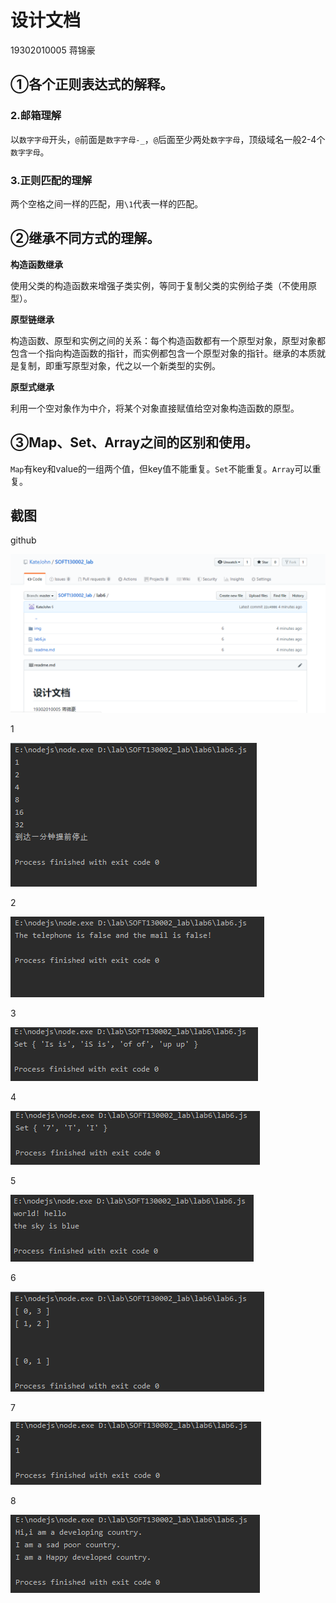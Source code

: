 **<h1>设计文档</h1>**

19302010005 蒋锦豪

<h2>①各个正则表达式的解释。</h2>

<h3>2.邮箱理解</h3>

以`数字字母`开头，`@`前面是`数字字母-_`，`@`后面至少两处`数字字母`，顶级域名一般2-4个`数字字母`。

<h3>3.正则匹配的理解</h3>

两个空格之间一样的匹配，用`\1`代表一样的匹配。

<h2>②继承不同方式的理解。</h2>

**构造函数继承**

使用父类的构造函数来增强子类实例，等同于复制父类的实例给子类（不使用原型）。

**原型链继承**

构造函数、原型和实例之间的关系：每个构造函数都有一个原型对象，原型对象都包含一个指向构造函数的指针，而实例都包含一个原型对象的指针。继承的本质就是复制，即重写原型对象，代之以一个新类型的实例。

**原型式继承**

利用一个空对象作为中介，将某个对象直接赋值给空对象构造函数的原型。

<h2>③Map、Set、Array之间的区别和使用。</h2>

`Map`有key和value的一组两个值，但key值不能重复。`Set`不能重复。`Array`可以重复。

<h2>截图</h2>

github

![github](img/github.png)

1

![1](img/1.png)

2

![2](img/2.png)

3

![3](img/3.png)

4

![4](img/4.png)

5

![5](img/5.png)

6

![6](img/6.png)

7

![7](img/7.png)

8

![8](img/8.png)